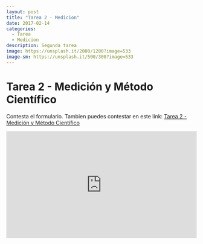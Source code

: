 ```yaml
---
layout: post
title: "Tarea 2 - Medicion"
date: 2017-02-14
categories:
  - Tarea
  - Medicion
description: Segunda tarea
image: https://unsplash.it/2000/1200?image=533
image-sm: https://unsplash.it/500/300?image=533
---
```


Tarea 2 - Medición y Método Científico 
=============

Contesta el formulario.
Tambien puedes contestar en este link: <a target="_blank" href="https://goo.gl/forms/fYz5Ud2ZLnN3bank2"> Tarea 2 - Medición y Método Científico </a> 


<div style="position: relative;
            padding-bottom: 56.25%;
            height: 0;
            overflow: hidden;">
<iframe style="position: absolute;
                 top:0;
                 left: 0;
                 width: 100%;
                 height: 100%;" src="https://docs.google.com/forms/d/e/1FAIpQLSdPkjYFLOikz9H-IXRfUEdupo2rAHmXPLS-V4c1Y3umWAN7SQ/viewform?embedded=true" width="760" height="500" frameborder="0" marginheight="0" marginwidth="0">Cargando...</iframe>
</div>          